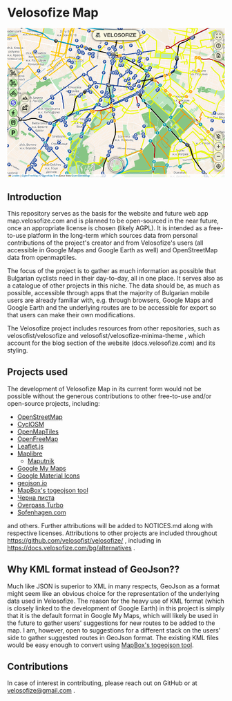 # Velosofize Map

<img alt="image" src="attachments/demo_screengrab.png" />

## Introduction

This repository serves as the basis for the website and future web app map.velosofize.com and is planned to be open-sourced in the near future, once an appropriate license is chosen (likely AGPL). It is intended as a free-to-use platform in the long-term which sources data from personal contributions of the project's creator and from Velosofize's users (all accessible in Google Maps and Google Earth as well) and OpenStreetMap data from openmaptiles.

The focus of the project is to gather as much information as possible that Bulgarian cyclists need in their day-to-day, all in one place. It serves also as a catalogue of other projects in this niche. The data should be, as much as possible, accessible through apps that the majority of Bulgarian mobile users are already familiar with, e.g. through browsers, Google Maps and Google Earth and the underlying routes are to be accessible for export so that users can make their own modifications.

The Velosofize project includes resources from other repositories, such as velosofist/velosofize and velosofist/velosofize-minima-theme , which account for the blog section of the website (docs.velosofize.com) and its styling.

## Projects used

The development of Velosofize Map in its current form would not be possible without the generous contributions to other free-to-use and/or open-source projects, including:

* [OpenStreetMap](https://www.openstreetmap.org/)
* [CyclOSM](https://www.cyclosm.org/)
* [OpenMapTiles](https://openmaptiles.github.io/)
* [OpenFreeMap](https://openfreemap.org/)
* [Leaflet.js](https://leafletjs.com)
* [Maplibre](https://maplibre.org/)
  * [Maputnik](https://maplibre.org/maputnik/)
* [Google My Maps](http://mymaps.google.com/)
* [Google Material Icons](https://fonts.google.com/icons)
* [geojson.io](https://geojson.io)
* [MapBox's togeojson tool](https://github.com/mapbox/togeojson)
* [Черна писта](https://chernapista.com)
* [Overpass Turbo](https://overpass-turbo.eu/)
* [Sofenhagen.com](https://sofenhagen.com)

and others. Further attributions will be added to NOTICES.md along with respective licenses. Attributions to other projects are included throughout https://github.com/velosofist/velosofize/ , including in <https://docs.velosofize.com/bg/alternatives> .

## Why KML format instead of GeoJson??

Much like JSON is superior to XML in many respects, GeoJson as a format might seem like an obvious choice for the representation of the underlying data used in Velosofize. The reason for the heavy use of KML format (which is closely linked to the development of Google Earth) in this project is simply that it is the default format in Google My Maps, which will likely be used in the future to gather users' suggestions for new routes to be added to the map. I am, however, open to suggestions for a different stack on the users' side to gather suggested routes in GeoJson format. The existing KML files would be easy enough to convert using [MapBox's togeojson tool](https://github.com/mapbox/togeojson).

## Contributions

In case of interest in contributing, please reach out on GitHub or at <velosofize@gmail.com> .

